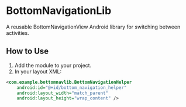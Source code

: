 # BottomNavigationLib

A reusable BottomNavigationView Android library for switching between activities.

## How to Use

1. Add the module to your project.
2. In your layout XML:

```xml
<com.example.bottomnavlib.BottomNavigationHelper
    android:id="@+id/bottom_navigation_helper"
    android:layout_width="match_parent"
    android:layout_height="wrap_content" />
